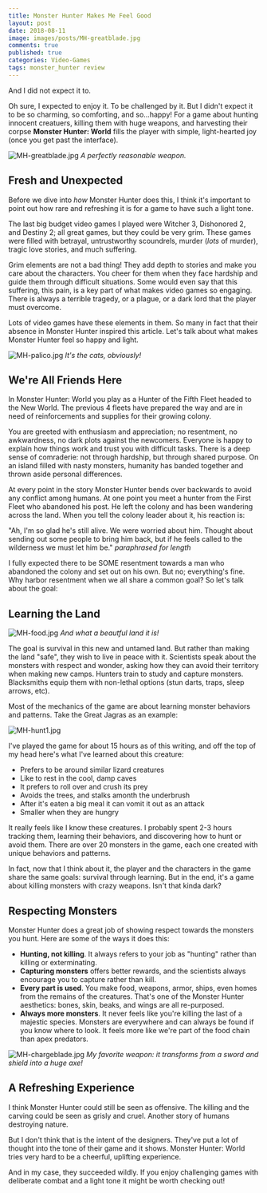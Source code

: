 ```yaml
---
title: Monster Hunter Makes Me Feel Good
layout: post
date: 2018-08-11
image: images/posts/MH-greatblade.jpg
comments: true
published: true
categories: Video-Games
tags: monster_hunter review
---
```


And I did not expect it to.

Oh sure, I expected to enjoy it. To be challenged by it. But I didn't expect it to be so charming, so comforting, and so...happy! For a game about hunting innocent creatuers, killing them with huge weapons, and harvesting their corpse **Monster Hunter: World** fills the player with simple, light-hearted joy (once you get past the interface).

![MH-greatblade.jpg]({{site.baseurl}}/images/posts/MH-greatblade.jpg)
*A perfectly reasonable weapon.*

## Fresh and Unexpected

Before we dive into *how* Monster Hunter does this, I think it's important to point out how rare and refreshing it is for a game to have such a light tone. 

The last big budget video games I played were Witcher 3, Dishonored 2, and Destiny 2; all great games, but they could be very grim. These games were filled with betrayal, untrustworthy scoundrels, murder (_lots_ of murder), tragic love stories, and much suffering. 

Grim elements are not a bad thing! They add depth to stories and make you care about the characters. You cheer for them when they face hardship and guide them through difficult situations. Some would even say that this suffering, this pain, is a key part of what makes video games so engaging. There is always a terrible tragedy, or a plague, or a dark lord that the player must overcome.

Lots of video games have these elements in them. So many in fact that their absence in Monster Hunter inspired this article. Let's talk about what makes Monster Hunter feel so happy and light.

![MH-palico.jpg]({{site.baseurl}}/images/posts/MH-palico.jpg)
*It's the cats, obviously!*

## We're All Friends Here

In Monster Hunter: World you play as a Hunter of the Fifth Fleet headed to the New World. The previous 4 fleets have prepared the way and are in need of reinforcements and supplies for their growing colony. 

You are greeted with enthusiasm and appreciation; no resentment, no awkwardness, no dark plots against the newcomers. Everyone is happy to explain how things work and trust you with difficult tasks. There is a deep sense of comraderie: not through hardship, but through shared purpose. On an island filled with nasty monsters, humanity has banded together and thrown aside personal differences.

At every point in the story Monster Hunter bends over backwards to avoid any conflict among humans. At one point you meet a hunter from the First Fleet who abandoned his post. He left the colony and has been wandering across the land. When you tell the colony leader about it, his reaction is:

"Ah, I'm so glad he's still alive. We were worried about him. Thought about sending out some people to bring him back, but if he feels called to the wilderness we must let him be." *paraphrased for length*

I fully expected there to be SOME resentment towards a man who abandoned the colony and set out on his own. But no; everything's fine. Why harbor resentment when we all share a common goal? So let's talk about the goal:

## Learning the Land

![MH-food.jpg]({{site.baseurl}}/images/posts/MH-food.jpg)
*And what a beautful land it is!*

The goal is survival in this new and untamed land. But rather than making the land "safe", they wish to live in peace with it. Scientists speak about the monsters with respect and wonder, asking how they can avoid their territory when making new camps. Hunters train to study and capture monsters. Blacksmiths equip them with non-lethal options (stun darts, traps, sleep arrows, etc). 

Most of the mechanics of the game are about learning monster behaviors and patterns. Take the Great Jagras as an example:

![MH-hunt1.jpg]({{site.baseurl}}/images/posts/MH-hunt1.jpg)

I've played the game for about 15 hours as of this writing, and off the top of my head here's what I've learned about this creature:
 - Prefers to be around similar lizard creatures
 - Like to rest in the cool, damp caves
 - It prefers to roll over and crush its prey
 - Avoids the trees, and stalks amonth the underbrush
 - After it's eaten a big meal it can vomit it out as an attack
 - Smaller when they are hungry
 
It really feels like I know these creatures. I probably spent 2-3 hours tracking them, learning their behaviors, and discovering how to hunt or avoid them. There are over 20 monsters in the game, each one created with unique behaviors and patterns.

In fact, now that I think about it, the player and the characters in the game share the same goals: survival through learning. But in the end, it's a game about killing monsters with crazy weapons. Isn't that kinda dark?

## Respecting Monsters

Monster Hunter does a great job of showing respect towards the monsters you hunt. Here are some of the ways it does this:
 - **Hunting, not killing**. It always refers to your job as "hunting" rather than killing or exterminating. 
 - **Capturing monsters** offers better rewards, and the scientists always encourage you to capture rather than kill.
 - **Every part is used**. You make food, weapons, armor, ships, even homes from the remains of the creatures. That's one of the Monster Hunter aesthetics: bones, skin, beaks, and wings are all re-purposed.
 - **Always more monsters**. It never feels like you're killing the last of a majestic species. Monsters are everywhere and can always be found if you know where to look. It feels more like we're part of the food chain than apex predators.

![MH-chargeblade.jpg]({{site.baseurl}}/images/posts/MH-chargeblade.jpg)
*My favorite weapon: it transforms from a sword and shield into a huge axe!*

## A Refreshing Experience

I think Monster Hunter could still be seen as offensive. The killing and the carving could be seen as grisly and cruel. Another story of humans destroying nature.

But I don't think that is the intent of the designers. They've put a lot of thought into the tone of their game and it shows. Monster Hunter: World tries very hard to be a cheerful, uplifting experience.

And in my case, they succeeded wildly. If you enjoy challenging games with deliberate combat and a light tone it might be worth checking out!
